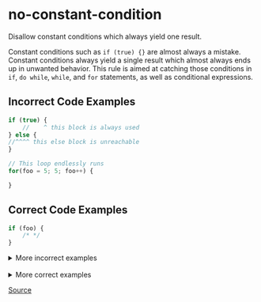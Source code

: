 <!--
 generated docs file, do not edit by hand, see xtask/docgen 
-->
# no-constant-condition

Disallow constant conditions which always yield one result.

Constant conditions such as `if (true) {}` are almost always a mistake. Constant
conditions always yield a single result which almost always ends up in unwanted behavior.
This rule is aimed at catching those conditions in `if`, `do while`, `while`, and `for` statements, as well as
conditional expressions.

## Incorrect Code Examples

```js
if (true) {
    //    ^ this block is always used
} else {
//^^^^ this else block is unreachable
}
```

```js
// This loop endlessly runs
for(foo = 5; 5; foo++) {

}
```

## Correct Code Examples

```js
if (foo) {
    /* */
}
```

<details>
 <summary> More incorrect examples </summary>

```js
if(6) {}
```

```js
if(6 - 7 || 3 ? 7 && 2 : NaN + NaN || 2) {}
```

```js
if (true) {}
```

```js
if (NaN) {} else {}
```

```js
6 + 2 ? false : NaN
```

```js
false ? false : false ? false : false
```

```js
while (true) {}
```

```js
do { /* */ } while (NaN ? NaN : true)
```

```js
do { } while (NaN ? Infinity : true)
```
</details><br>
<details>
 <summary> More correct examples </summary>

```js
if (foo) {}
```

```js
if (false > foo) {} else {}
```

```js
if (foo ? NaN : Infinity) {}
```

```js
do {} while (foo + 6)
```

```js
for(var i = 5; foo; i++) {}
```
</details>

[Source](../../../rslint_core/src/groups/errors/no_constant_condition.rs)
